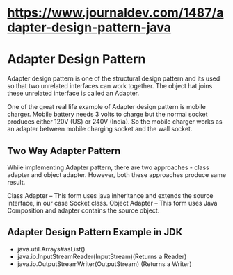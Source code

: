 # https://www.journaldev.com/1487/adapter-design-pattern-java

# Adapter Design Pattern

Adapter design pattern is one of the structural design pattern and its used so that two unrelated interfaces can work
together. The object hat joins these unrelated interface is called an Adapter.

One of the great real life example of Adapter design pattern is mobile charger. Mobile battery needs 3 volts to charge
but the normal socket produces either 120V (US) or 240V (India). So the mobile charger works as an adapter between
mobile charging socket and the wall socket.


## Two Way Adapter Pattern

While implementing Adapter pattern, there are two approaches - class adapter and object adapter. 
However, both these approaches produce same result.

Class Adapter – This form uses java inheritance and extends the source interface, in our case Socket class.
Object Adapter – This form uses Java Composition and adapter contains the source object.


## Adapter Design Pattern Example in JDK

- java.util.Arrays#asList()
- java.io.InputStreamReader(InputStream)(Returns a Reader)
- java.io.OutputStreamWriter(OutputStream) (Returns a Writer)

